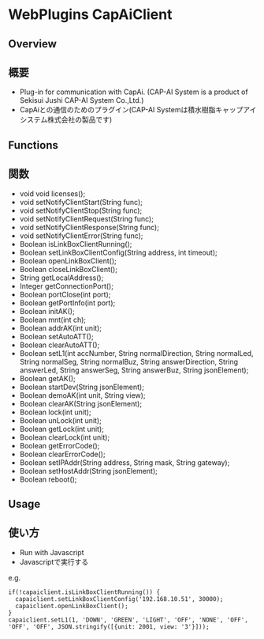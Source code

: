 # WebPlugins CapAiClient
## Overview

## 概要

 * Plug-in for communication with CapAi. (CAP-AI System is a product of Sekisui Jushi CAP-AI System Co.,Ltd.)
 * CapAiとの通信のためのプラグイン(CAP-AI Systemは積水樹脂キャップアイシステム株式会社の製品です)
## Functions

## 関数

 * void void licenses();
 * void setNotifyClientStart(String func);
 * void setNotifyClientStop(String func);
 * void setNotifyClientRequest(String func);
 * void setNotifyClientResponse(String func);
 * void setNotifyClientError(String func);
 * Boolean isLinkBoxClientRunning();
 * Boolean setLinkBoxClientConfig(String address, int timeout);
 * Boolean openLinkBoxClient();
 * Boolean closeLinkBoxClient();
 * String getLocalAddress();
 * Integer getConnectionPort();
 * Boolean portClose(int port);
 * Boolean getPortInfo(int port);
 * Boolean initAK();
 * Boolean mnt(int ch);
 * Boolean addrAK(int unit);
 * Boolean setAutoATT();
 * Boolean clearAutoATT();
 * Boolean setL1(int accNumber, String normalDirection, String normalLed, String normalSeg, String normalBuz, String answerDirection, String answerLed, String answerSeg, String answerBuz, String jsonElement);
 * Boolean getAK();
 * Boolean startDev(String jsonElement);
 * Boolean demoAK(int unit, String view);
 * Boolean clearAK(String jsonElement);
 * Boolean lock(int unit);
 * Boolean unLock(int unit);
 * Boolean getLock(int unit);
 * Boolean clearLock(int unit);
 * Boolean getErrorCode();
 * Boolean clearErrorCode();
 * Boolean setIPAddr(String address, String mask, String gateway);
 * Boolean setHostAddr(String jsonElement);
 * Boolean reboot();
## Usage

## 使い方

 * Run with Javascript 
 * Javascriptで実行する  

e.g.  
```
if(!capaiclient.isLinkBoxClientRunning()) {
  capaiclient.setLinkBoxClientConfig('192.168.10.51', 30000);
  capaiclient.openLinkBoxClient();
}
capaiclient.setL1(1, 'DOWN', 'GREEN', 'LIGHT', 'OFF', 'NONE', 'OFF', 'OFF', 'OFF', JSON.stringify([{unit: 2001, view: '3'}]));
```
